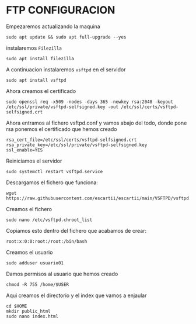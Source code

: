 # FTP CONFIGURACION


Empezaremos actualizando la maquina
~~~
sudo apt update && sudo apt full-upgrade --yes
~~~
instalaremos <code>Filezilla</code>
~~~
sudo apt install filezilla
~~~

A continuacion instalaremos <code>vsftpd</code> en el servidor
~~~
sudo apt install vsftpd
~~~
Ahora creamos el certificado
~~~
sudo openssl req -x509 -nodes -days 365 -newkey rsa:2048 -keyout /etc/ssl/private/vsftpd-selfsigned.key -out /etc/ssl/certs/vsftpd-selfsigned.crt
~~~
Ahora entramos al fichero vsftpd.conf y vamos abajo del todo, donde pone rsa
ponemos el certificado que hemos creado
~~~
rsa_cert_file=/etc/ssl/certs/vsftpd-selfsigned.crt
rsa_private_key=/etc/ssl/private/vsftpd-selfsigned.key
ssl_enable=YES
~~~
Reiniciamos el servidor
~~~
sudo systemctl restart vsftpd.service
~~~
Descargamos el fichero que funciona:
~~~
wget https://raw.githubusercontent.com/escartii/escartii/main/VSFTPD/vsftpd.conf
~~~
Creamos el fichero
~~~
sudo nano /etc/vsftpd.chroot_list
~~~
Copiamos esto dentro del fichero que acabamos de crear:
~~~
root:x:0:0:root:/root:/bin/bash
~~~
Creamos el usuario
~~~
sudo adduser usuario01
~~~
Damos permisos al usuario que hemos creado
~~~
chmod -R 755 /home/$USER
~~~
Aqui creamos el directorio y el index que vamos a enjaular
~~~
cd $HOME
mkdir public_html
sudo nano index.html
~~~


